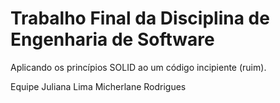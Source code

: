 # Trabalho Final da Disciplina de Engenharia de Software
Aplicando os princípios SOLID ao um código incipiente (ruim).

Equipe
Juliana Lima
Micherlane Rodrigues 
